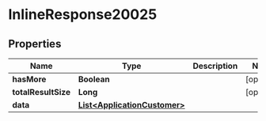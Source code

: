 

# InlineResponse20025

## Properties

Name | Type | Description | Notes
------------ | ------------- | ------------- | -------------
**hasMore** | **Boolean** |  |  [optional]
**totalResultSize** | **Long** |  |  [optional]
**data** | [**List&lt;ApplicationCustomer&gt;**](ApplicationCustomer.md) |  | 



